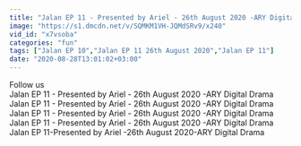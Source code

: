 ```yaml
---
title: "Jalan EP 11 - Presented by Ariel - 26th August 2020 -ARY Digital Drama"
image: "https://s1.dmcdn.net/v/SQMKM1VH-JQMdSRv9/x240"
vid_id: "x7vsoba"
categories: "fun"
tags: ["Jalan EP 10","Jalan EP 11 26th August 2020","Jalan EP 11"]
date: "2020-08-28T13:01:02+03:00"
---
```

Follow us  <br>Jalan EP 11 - Presented by Ariel - 26th August 2020 -ARY Digital Drama  <br>Jalan EP 11 - Presented by Ariel - 26th August 2020 -ARY Digital Drama  <br>Jalan EP 11 - Presented by Ariel - 26th August 2020 -ARY Digital Drama  <br>Jalan EP 11 - Presented by Ariel - 26th August 2020 -ARY Digital Drama  <br>Jalan EP 11-Presented by Ariel -26th August 2020-ARY Digital Drama

